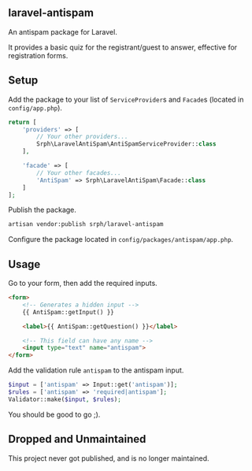 ## laravel-antispam
An antispam package for Laravel.

It provides a basic quiz for the registrant/guest to answer, effective for registration forms.

## Setup
Add the package to your list of `ServiceProvider`s and `Facade`s (located in `config/app.php`).
```php
return [
	'providers' => [
		// Your other providers...
		Srph\LaravelAntiSpam\AntiSpamServiceProvider::class
	],

	'facade' => [
		// Your other facades...
		'AntiSpam' => Srph\LaravelAntiSpam\Facade::class
	]
];
```

Publish the package.
```bash
artisan vendor:publish srph/laravel-antispam
```

Configure the package located in `config/packages/antispam/app.php`.

## Usage
Go to your form, then add the required inputs.
```html
<form>
	<!-- Generates a hidden input -->
	{{ AntiSpam::getInput() }}

	<label>{{ AntiSpam::getQuestion() }}</label>

	<!-- This field can have any name -->
	<input type="text" name="antispam">
</form>
```

Add the validation rule `antispam` to the antispam input.
```php
$input = ['antispam' => Input::get('antispam')];
$rules = ['antispam' => 'required|antispam'];
Validator::make($input, $rules);
```

You should be good to go ;).

## Dropped and Unmaintained
This project never got published, and is no longer maintained.
